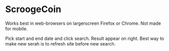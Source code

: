 # ScroogeCoin

Works best in web-browsers on largerscreen Firefox or Chrome. Not made for mobile.

Pick start and end date and click search. Result appear on right.
Best way to make new serah is to refresh site before new search.

